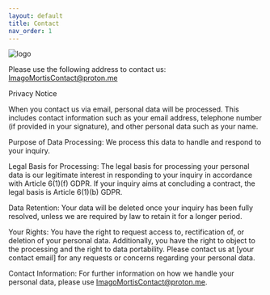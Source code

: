 ```yaml
---
layout: default
title: Contact
nav_order: 1
---
```


![logo](https://github.com/ImagoMortis/ImagoMortis.github.io/assets/114886382/60a45458-3473-4fbf-b81a-05c4a8a8bb9e)

Please use the following address to contact us: ImagoMortisContact@proton.me

Privacy Notice

When you contact us via email, personal data will be processed. This includes contact information such as your email address, telephone number (if provided in your signature), and other personal data such as your name.

Purpose of Data Processing:
We process this data to handle and respond to your inquiry.

Legal Basis for Processing:
The legal basis for processing your personal data is our legitimate interest in responding to your inquiry in accordance with Article 6(1)(f) GDPR. If your inquiry aims at concluding a contract, the legal basis is Article 6(1)(b) GDPR.

Data Retention:
Your data will be deleted once your inquiry has been fully resolved, unless we are required by law to retain it for a longer period.

Your Rights:
You have the right to request access to, rectification of, or deletion of your personal data. Additionally, you have the right to object to the processing and the right to data portability. Please contact us at [your contact email] for any requests or concerns regarding your personal data.

Contact Information:
For further information on how we handle your personal data, please use ImagoMortisContact@proton.me.
